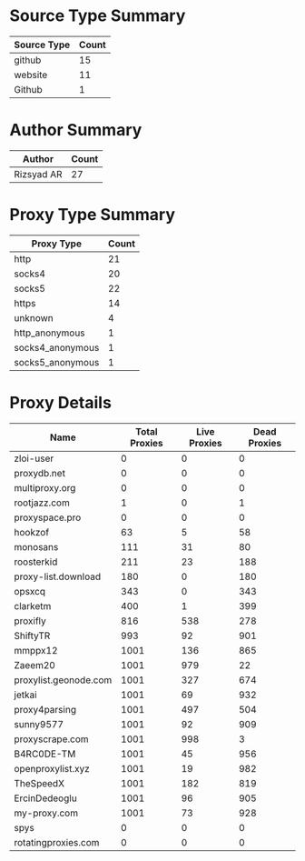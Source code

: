 # Source Type Summary

| Source Type | Count |
|-------------|-------|
| github | 15 |
| website | 11 |
| Github | 1 |


# Author Summary

| Author | Count |
|--------|-------|
| Rizsyad AR | 27 |


# Proxy Type Summary

| Proxy Type | Count |
|------------|-------|
| http | 21 |
| socks4 | 20 |
| socks5 | 22 |
| https | 14 |
| unknown | 4 |
| http_anonymous | 1 |
| socks4_anonymous | 1 |
| socks5_anonymous | 1 |


# Proxy Details

| Name | Total Proxies | Live Proxies | Dead Proxies |
|------|---------------|--------------|---------------|
| zloi-user | 0 | 0 | 0 |
| proxydb.net | 0 | 0 | 0 |
| multiproxy.org | 0 | 0 | 0 |
| rootjazz.com | 1 | 0 | 1 |
| proxyspace.pro | 0 | 0 | 0 |
| hookzof | 63 | 5 | 58 |
| monosans | 111 | 31 | 80 |
| roosterkid | 211 | 23 | 188 |
| proxy-list.download | 180 | 0 | 180 |
| opsxcq | 343 | 0 | 343 |
| clarketm | 400 | 1 | 399 |
| proxifly | 816 | 538 | 278 |
| ShiftyTR | 993 | 92 | 901 |
| mmppx12 | 1001 | 136 | 865 |
| Zaeem20 | 1001 | 979 | 22 |
| proxylist.geonode.com | 1001 | 327 | 674 |
| jetkai | 1001 | 69 | 932 |
| proxy4parsing | 1001 | 497 | 504 |
| sunny9577 | 1001 | 92 | 909 |
| proxyscrape.com | 1001 | 998 | 3 |
| B4RC0DE-TM | 1001 | 45 | 956 |
| openproxylist.xyz | 1001 | 19 | 982 |
| TheSpeedX | 1001 | 182 | 819 |
| ErcinDedeoglu | 1001 | 96 | 905 |
| my-proxy.com | 1001 | 73 | 928 |
| spys | 0 | 0 | 0 |
| rotatingproxies.com | 0 | 0 | 0 |
